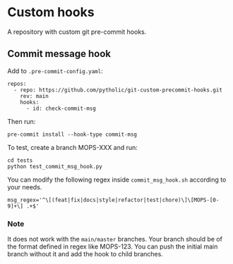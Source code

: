 # Custom hooks

A repository with custom git pre-commit hooks.

## Commit message hook

Add to `.pre-commit-config.yaml`:

```
repos:
  - repo: https://github.com/pytholic/git-custom-precommit-hooks.git
    rev: main
    hooks:
      - id: check-commit-msg
```

Then run:

```
pre-commit install --hook-type commit-msg
```

To test, create a branch MOPS-XXX and run:

```
cd tests
python test_commit_msg_hook.py
```

You can modify the following regex inside `commit_msg_hook.sh` according to your needs.

```
msg_regex='^\[(feat|fix|docs|style|refactor|test|chore)\]\[MOPS-[0-9]+\] .+$'
```

### Note

It does not work with the `main/master` branches. Your branch should be of the format defined in regex like MOPS-123. You can push the initial main branch without it and add the hook to child branches.
